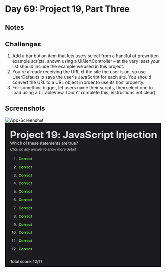 # Day 69: Project 19, Part Three

## Notes


## Challenges
1. Add a bar button item that lets users select from a handful of prewritten example scripts, shown using a UIAlertController – at the very least your list should include the example we used in this project.
2. You're already receiving the URL of the site the user is on, so use UserDefaults to save the user's JavaScript for each site. You should convert the URL to a URL object in order to use its host property.
3. For something bigger, let users name their scripts, then select one to load using a UITableView. (Didn't complete this, instructions not clear)


## Screenshots
![App-Screenshot](documentation/1.gif)
![App-Screenshot](documentation/1.png)

